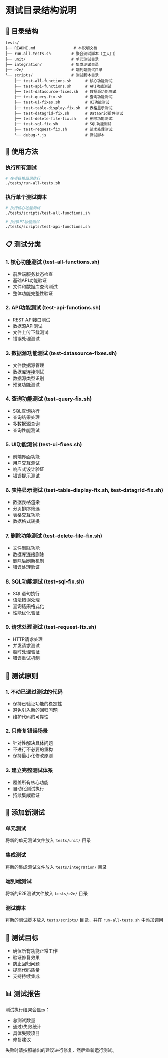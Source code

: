 # 测试目录结构说明

## 📁 目录结构

```
tests/
├── README.md                 # 本说明文档
├── run-all-tests.sh         # 聚合测试脚本（主入口）
├── unit/                    # 单元测试目录
├── integration/             # 集成测试目录
├── e2e/                     # 端到端测试目录
└── scripts/                 # 测试脚本目录
    ├── test-all-functions.sh      # 核心功能测试
    ├── test-api-functions.sh      # API功能测试
    ├── test-datasource-fixes.sh   # 数据源功能测试
    ├── test-query-fix.sh          # 查询功能测试
    ├── test-ui-fixes.sh           # UI功能测试
    ├── test-table-display-fix.sh  # 表格显示测试
    ├── test-datagrid-fix.sh       # DataGrid组件测试
    ├── test-delete-file-fix.sh    # 删除功能测试
    ├── test-sql-fix.sh            # SQL功能测试
    ├── test-request-fix.sh        # 请求处理测试
    └── debug-*.js                 # 调试脚本
```

## 🚀 使用方法

### 执行所有测试
```bash
# 在项目根目录执行
./tests/run-all-tests.sh
```

### 执行单个测试脚本
```bash
# 执行核心功能测试
./tests/scripts/test-all-functions.sh

# 执行API功能测试
./tests/scripts/test-api-functions.sh
```

## 📋 测试分类

### 1. 核心功能测试 (test-all-functions.sh)
- 前后端服务状态检查
- 基础API功能验证
- 文件和数据库查询测试
- 整体功能完整性验证

### 2. API功能测试 (test-api-functions.sh)
- REST API接口测试
- 数据源API测试
- 文件上传下载测试
- 错误处理测试

### 3. 数据源功能测试 (test-datasource-fixes.sh)
- 文件数据源管理
- 数据库连接测试
- 数据源类型识别
- 预览功能测试

### 4. 查询功能测试 (test-query-fix.sh)
- SQL查询执行
- 查询结果处理
- 多数据源查询
- 查询性能测试

### 5. UI功能测试 (test-ui-fixes.sh)
- 前端界面功能
- 用户交互测试
- 响应式设计验证
- 错误提示测试

### 6. 表格显示测试 (test-table-display-fix.sh, test-datagrid-fix.sh)
- 数据表格渲染
- 分页排序筛选
- 表格交互功能
- 数据格式转换

### 7. 删除功能测试 (test-delete-file-fix.sh)
- 文件删除功能
- 数据库连接删除
- 删除后刷新机制
- 错误处理验证

### 8. SQL功能测试 (test-sql-fix.sh)
- SQL语句执行
- 语法错误处理
- 查询结果格式化
- 性能优化验证

### 9. 请求处理测试 (test-request-fix.sh)
- HTTP请求处理
- 并发请求测试
- 超时处理验证
- 错误重试机制

## 🔧 测试原则

### 1. 不动已通过测试的代码
- 保持已验证功能的稳定性
- 避免引入新的回归问题
- 维护代码的可靠性

### 2. 只修复错误场景
- 针对性解决具体问题
- 不进行不必要的重构
- 保持最小化修改原则

### 3. 建立完整测试体系
- 覆盖所有核心功能
- 自动化测试执行
- 持续集成验证

## 📝 添加新测试

### 单元测试
将新的单元测试文件放入 `tests/unit/` 目录

### 集成测试
将新的集成测试文件放入 `tests/integration/` 目录

### 端到端测试
将新的E2E测试文件放入 `tests/e2e/` 目录

### 测试脚本
将新的测试脚本放入 `tests/scripts/` 目录，并在 `run-all-tests.sh` 中添加调用

## 🎯 测试目标

- 确保所有功能正常工作
- 验证修复效果
- 防止回归问题
- 提高代码质量
- 支持持续集成

## 📊 测试报告

测试执行结果会显示：
- 总测试数量
- 通过/失败统计
- 具体失败项目
- 修复建议

失败时请按照输出的建议进行修复，然后重新运行测试。
